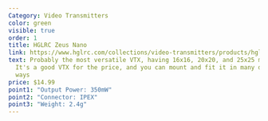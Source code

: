 ```yaml
---
Category: Video Transmitters
color: green
visible: true
order: 1
title: HGLRC Zeus Nano
link: https://www.hglrc.com/collections/video-transmitters/products/hglrc-zeus-nano-vtx-350mw-for-fpv-racing-drone
text: Probably the most versatile VTX, having 16x16, 20x20, and 25x25 mounting.
  It's a good VTX for the price, and you can mount and fit it in many different
  ways
price: $14.99
point1: "Output Power: 350mW"
point2: "Connector: IPEX"
point3: "Weight: 2.4g"
---
```

